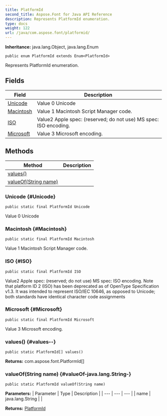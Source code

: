 ```yaml
---
title: PlatformId
second_title: Aspose.Font for Java API Reference
description: Represents PlatformId enumeration.
type: docs
weight: 122
url: /java/com.aspose.font/platformid/
---
```

**Inheritance:**
java.lang.Object, java.lang.Enum
```
public enum PlatformId extends Enum<PlatformId>
```

Represents PlatformId enumeration.
## Fields

| Field | Description |
| --- | --- |
| [Unicode](#Unicode) | Value 0 Unicode |
| [Macintosh](#Macintosh) | Value 1 Macintosh Script Manager code. |
| [ISO](#ISO) | Value2 Apple spec: (reserved; do not use) MS spec: ISO encoding. |
| [Microsoft](#Microsoft) | Value 3 Microsoft encoding. |
## Methods

| Method | Description |
| --- | --- |
| [values()](#values--) |  |
| [valueOf(String name)](#valueOf-java.lang.String-) |  |
### Unicode {#Unicode}
```
public static final PlatformId Unicode
```


Value 0 Unicode

### Macintosh {#Macintosh}
```
public static final PlatformId Macintosh
```


Value 1 Macintosh Script Manager code.

### ISO {#ISO}
```
public static final PlatformId ISO
```


Value2 Apple spec: (reserved; do not use) MS spec: ISO encoding. Note that platform ID 2 (ISO) has been deprecated as of OpenType Specification v1.3. It was intended to represent ISO/IEC 10646, as opposed to Unicode; both standards have identical character code assignments

### Microsoft {#Microsoft}
```
public static final PlatformId Microsoft
```


Value 3 Microsoft encoding.

### values() {#values--}
```
public static PlatformId[] values()
```




**Returns:**
com.aspose.font.PlatformId[]
### valueOf(String name) {#valueOf-java.lang.String-}
```
public static PlatformId valueOf(String name)
```




**Parameters:**
| Parameter | Type | Description |
| --- | --- | --- |
| name | java.lang.String |  |

**Returns:**
[PlatformId](../../com.aspose.font/platformid)
